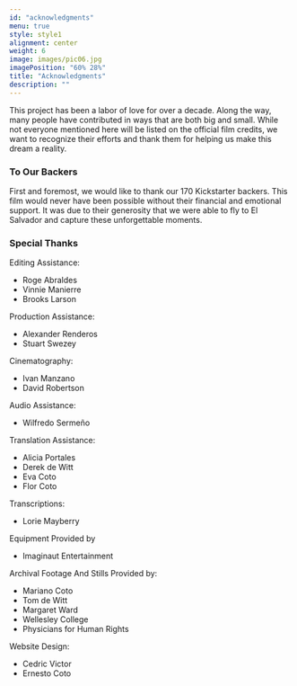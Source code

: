 ```yaml
---
id: "acknowledgments"
menu: true
style: style1
alignment: center
weight: 6
image: images/pic06.jpg
imagePosition: "60% 28%"
title: "Acknowledgments"
description: ""
---
```


This project has been a labor of love for over a decade. Along the way, many people have contributed in ways that are both big and small. While not everyone mentioned here will be listed on the official film credits, we want to recognize their efforts and thank them for helping us make this dream a reality.

### To Our Backers

First and foremost, we would like to thank our 170 Kickstarter backers. This film would never have been possible without their financial and emotional support. It was due to their generosity that we were able to fly to El Salvador and capture these unforgettable moments.

### Special Thanks

Editing Assistance:
- Roge Abraldes
- Vinnie Manierre  
- Brooks Larson

Production Assistance:
- Alexander Renderos
- Stuart Swezey

Cinematography:
- Ivan Manzano
- David Robertson

Audio Assistance:
- Wilfredo Sermeño

Translation Assistance:
- Alicia Portales  
- Derek de Witt
- Eva Coto
- Flor Coto

Transcriptions:
- Lorie Mayberry

Equipment Provided by
- Imaginaut Entertainment

Archival Footage And Stills Provided by:
- Mariano Coto  
- Tom de Witt
- Margaret Ward
- Wellesley College
- Physicians for Human Rights

Website Design:
- Cedric Victor
- Ernesto Coto